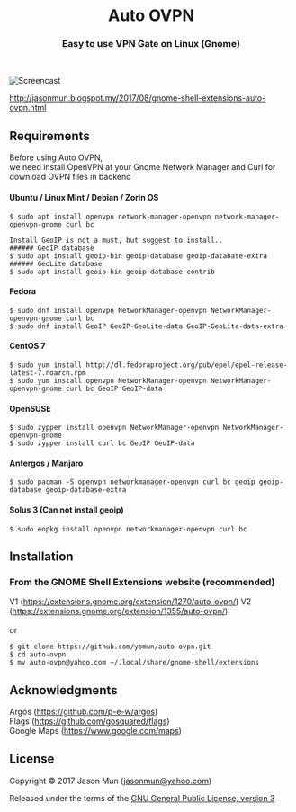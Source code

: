 <h1 align="center">Auto OVPN</h1>
<h3 align="center">Easy to use VPN Gate on Linux (Gnome)</h3>
<br>

![Screencast](https://extensions.gnome.org/extension-data/screenshots/screenshot_1355.png)

http://jasonmun.blogspot.my/2017/08/gnome-shell-extensions-auto-ovpn.html
<br>

## Requirements

Before using Auto OVPN, <br>
we need install OpenVPN at your Gnome Network Manager and Curl for download OVPN files in backend<br>

#### Ubuntu / Linux Mint / Debian / Zorin OS
```
$ sudo apt install openvpn network-manager-openvpn network-manager-openvpn-gnome curl bc

Install GeoIP is not a must, but suggest to install..
###### GeoIP database
$ sudo apt install geoip-bin geoip-database geoip-database-extra
###### GeoLite database
$ sudo apt install geoip-bin geoip-database-contrib
```
#### Fedora
```
$ sudo dnf install openvpn NetworkManager-openvpn NetworkManager-openvpn-gnome curl bc
$ sudo dnf install GeoIP GeoIP-GeoLite-data GeoIP-GeoLite-data-extra
```
#### CentOS 7
```
$ sudo yum install http://dl.fedoraproject.org/pub/epel/epel-release-latest-7.noarch.rpm
$ sudo yum install openvpn NetworkManager-openvpn NetworkManager-openvpn-gnome curl bc GeoIP GeoIP-data
```
#### OpenSUSE
```
$ sudo zypper install openvpn NetworkManager-openvpn NetworkManager-openvpn-gnome
$ sudo zypper install curl bc GeoIP GeoIP-data
```
#### Antergos / Manjaro
```
$ sudo pacman -S openvpn networkmanager-openvpn curl bc geoip geoip-database geoip-database-extra
```
#### Solus 3 (Can not install geoip)
```
$ sudo eopkg install openvpn networkmanager-openvpn curl bc
```
## Installation

### From the GNOME Shell Extensions website (recommended)
V1 (https://extensions.gnome.org/extension/1270/auto-ovpn/)
V2 (https://extensions.gnome.org/extension/1355/auto-ovpn/)
<br><br>
or
```
$ git clone https://github.com/yomun/auto-ovpn.git
$ cd auto-ovpn
$ mv auto-ovpn@yahoo.com ~/.local/share/gnome-shell/extensions
```
## Acknowledgments

Argos (https://github.com/p-e-w/argos)<br>
Flags (https://github.com/gosquared/flags)<br>
Google Maps (https://www.google.com/maps)

## License

Copyright &copy; 2017 Jason Mun (<jasonmun@yahoo.com>)

Released under the terms of the [GNU General Public License, version 3](https://gnu.org/licenses/gpl.html)
